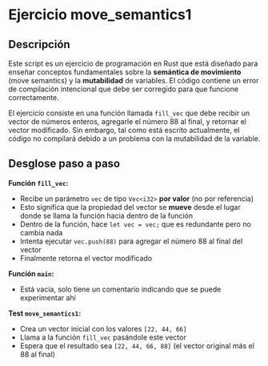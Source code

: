 # Ejercicio move_semantics1

## Descripción

Este script es un ejercicio de programación en Rust que está diseñado para enseñar
conceptos fundamentales sobre la **semántica de movimiento** (move semantics) y la
**mutabilidad** de variables. El código contiene un error de compilación intencional
que debe ser corregido para que funcione correctamente.

El ejercicio consiste en una función llamada `fill_vec` que debe recibir un vector
de números enteros, agregarle el número 88 al final, y retornar el vector modificado.
Sin embargo, tal como está escrito actualmente, el código no compilará debido a un
problema con la mutabilidad de la variable.

## Desglose paso a paso

**Función `fill_vec`:**

- Recibe un parámetro `vec` de tipo `Vec<i32>` **por valor** (no por referencia)
- Esto significa que la propiedad del vector se **mueve** desde el lugar donde se
llama la función hacia dentro de la función
- Dentro de la función, hace `let vec = vec;` que es redundante pero no cambia nada
- Intenta ejecutar `vec.push(88)` para agregar el número 88 al final del vector
- Finalmente retorna el vector modificado

**Función `main`:**

- Está vacía, solo tiene un comentario indicando que se puede experimentar ahí

**Test `move_semantics1`:**

- Crea un vector inicial con los valores `[22, 44, 66]`
- Llama a la función `fill_vec` pasándole este vector
- Espera que el resultado sea `[22, 44, 66, 88]` (el vector original más el 88 al
final)
